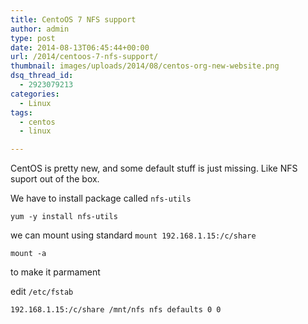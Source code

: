 ```yaml
---
title: CentoOS 7 NFS support
author: admin
type: post
date: 2014-08-13T06:45:44+00:00
url: /2014/centoos-7-nfs-support/
thumbnail: images/uploads/2014/08/centos-org-new-website.png
dsq_thread_id:
  - 2923079213
categories:
  - Linux
tags:
  - centos
  - linux

---
```

CentOS is pretty new, and some default stuff is just missing. Like NFS suport out of the box.

We have to install package called `nfs-utils`

```
yum -y install nfs-utils
```

we can mount using standard `mount 192.168.1.15:/c/share`

```
mount -a 
```

to make it parmament

edit `/etc/fstab`

```
192.168.1.15:/c/share /mnt/nfs nfs defaults 0 0
```